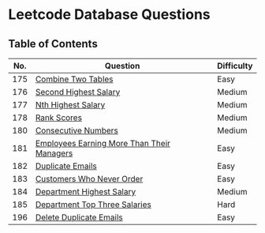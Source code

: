 # Leetcode Database Questions

## Table of Contents

| No. | Question | Difficulty |
| --- | -------- | ---------- |
| 175 | [Combine Two Tables](./questions/175_combine_two_tables.md) | Easy |
| 176 | [Second Highest Salary](./questions/176_second_highest_salary.md) | Medium |
| 177 | [Nth Highest Salary](./questions/177_nth_highest_salary.md) | Medium |
| 178 | [Rank Scores](./questions/178_rank_scores.md) | Medium |
| 180 | [Consecutive Numbers](./questions/180_consecutive_numbers.md) | Medium |
| 181 | [Employees Earning More Than Their Managers](./questions/181_employees_earning_more_than_their_managers.md) | Easy |
| 182 | [Duplicate Emails](./questions/182_duplicate_emails.md) | Easy |
| 183 | [Customers Who Never Order](./questions/183_customers_who_never_order.md) | Easy |
| 184 | [Department Highest Salary](./questions/184_department_highest_salary.md) | Medium |
| 185 | [Department Top Three Salaries](./questions/185_department_top_three_salaries.md) | Hard |
| 196 | [Delete Duplicate Emails](./questions/196_delete_duplicate_emails.md) | Easy |